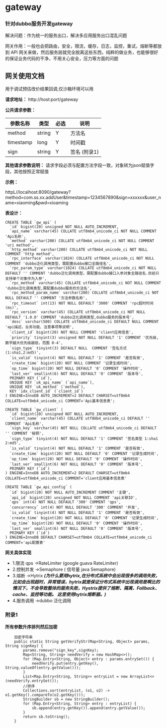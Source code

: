 # gateway

### 针对dubbo服务开发gateway
解决问题：作为统一的服务出口，解决多应用服务出口混乱问题

网关作用：一般也会把路由，安全，限流，缓存，日志，监控，重试，熔断等都放到 API 网关来做，然后服务层就完全脱离这些东西，纯粹的做业务，也能够很好的保证业务代码的干净，不用关心安全，压力等方面的问题

## 网关使用文档
用于调试预估改价结果回调,仅沙箱环境可以用

**请求地址：** http://host:port/gateway

**公共请求参数：**

| 参数名称          | 类型     | 必选   | 说明                    |
| ------------- | ------ | ---- | --------------------- |
| method     | string | Y    | 方法名           |
| timestamp     | long   | Y    | 时间戳                   |
| sign          | string | Y    | 签名 (附录1)                  |

**其他请求参数说明：**
请求字段必须与配置方法字段一致，对象转为json赋值字段，其他按照正常赋值

**示例：** 

httpL//localhost:8090/gateway?method=com.ss.xx.addUser&timestamp=1234567890&sign=xxxxxx&user_name=xiaoming&pwd=xioaming

**表设计：**
```
CREATE TABLE `gw_api` (
  `id` bigint(20) unsigned NOT NULL AUTO_INCREMENT,
  `api_name` varchar(45) COLLATE utf8mb4_unicode_ci NOT NULL COMMENT 'Api名称',
  `method` varchar(200) COLLATE utf8mb4_unicode_ci NOT NULL COMMENT 'uri method',
  `http_method` varchar(200) COLLATE utf8mb4_unicode_ci NOT NULL COMMENT 'http method',
  `rpc_interface` varchar(1024) COLLATE utf8mb4_unicode_ci NOT NULL COMMENT 'dubbo泛化调用类型，需配置dubbo接口全路径名',
  `rpc_param_type` varchar(1024) COLLATE utf8mb4_unicode_ci NOT NULL DEFAULT '' COMMENT 'dubbo泛化调用类型，需配置dubbo接口入参对象全路径名.目前只支持单个对象作为入参',
  `rpc_method` varchar(45) COLLATE utf8mb4_unicode_ci NOT NULL COMMENT 'dubbo泛化调用类型,需配置dubbo服务的方法名',
  `rpc_method_param_name` varchar(200) COLLATE utf8mb4_unicode_ci NOT NULL DEFAULT '' COMMENT '方法参数名称',
  `rpc_timeout` int(13) NOT NULL DEFAULT '3000' COMMENT 'rpc超时时间(ms)',
  `rpc_version` varchar(45) COLLATE utf8mb4_unicode_ci NOT NULL DEFAULT '1.0.0' COMMENT 'dubbo泛化调用类型,dubbo服务的版本号',
  `desc` varchar(500) COLLATE utf8mb4_unicode_ci DEFAULT NULL COMMENT 'api描述，业务功能、注意事项等说明',
  `client_id` bigint(20) NOT NULL COMMENT 'client应用信息',
  `priority` tinyint(3) unsigned NOT NULL DEFAULT '1' COMMENT '优先级,数字越大优先级越低，范围 0-4',
  `sign_type` tinyint(3) DEFAULT NULL  COMMENT '签名方式(1:sha1,2:md5)',
  `is_valid` tinyint(4) NOT NULL DEFAULT '1' COMMENT '是否有效',
  `create_time` bigint(20) NOT NULL COMMENT '记录生成时间',
  `op_time` bigint(20) NOT NULL DEFAULT '0' COMMENT '操作时间',
  `last_ver` smallint(6) NOT NULL DEFAULT '0' COMMENT '版本号',
  PRIMARY KEY (`id`),
  UNIQUE KEY `uk_api_name` (`api_name`),
  UNIQUE KEY `uk_method` (`method`),
  KEY `idx_client_id` (`client_id`)
) ENGINE=InnoDB AUTO_INCREMENT=2 DEFAULT CHARSET=utf8mb4 COLLATE=utf8mb4_unicode_ci COMMENT='Api基本信息表';

CREATE TABLE `gw_client` (
  `id` bigint(20) unsigned NOT NULL AUTO_INCREMENT,
  `client_name` varchar(45) COLLATE utf8mb4_unicode_ci DEFAULT '' COMMENT 'Api名称',
  `sign_key` varchar(45) NOT NULL COLLATE utf8mb4_unicode_ci DEFAULT '' COMMENT '秘钥',
  `sign_type` tinyint(4) NOT NULL DEFAULT '1' COMMENT '签名类型 1:sha1 2:md5',
  `is_valid` tinyint(4) NOT NULL DEFAULT '1' COMMENT '是否有效',
  `create_time` bigint(20) NOT NULL DEFAULT '0' COMMENT '记录生成时间',
  `op_time` bigint(20) NOT NULL DEFAULT '0' COMMENT '操作时间',
  `last_ver` smallint(6) NOT NULL DEFAULT '0' COMMENT '版本号',
  PRIMARY KEY (`id`)
) ENGINE=InnoDB AUTO_INCREMENT=2 DEFAULT CHARSET=utf8mb4 COLLATE=utf8mb4_unicode_ci COMMENT='client应用基本信息表'

CREATE TABLE `gw_api_config` (
  `id` bigint(20) NOT NULL AUTO_INCREMENT COMMENT '主键',
  `api_id` bigint(20) unsigned NOT NULL COMMENT 'api关联ID',
  `qps` int(4) NOT NULL DEFAULT '300' COMMENT 'qps',
  `concurrency` int(4) NOT NULL DEFAULT '300' COMMENT '并发',
  `is_valid` tinyint(4) NOT NULL DEFAULT '1' COMMENT '是否有效',
  `create_time` bigint(20) NOT NULL DEFAULT '0' COMMENT '记录生成时间',
  `op_time` bigint(20) NOT NULL DEFAULT '0' COMMENT '操作时间',
  `last_ver` smallint(6) NOT NULL DEFAULT '0' COMMENT '版本号',
  PRIMARY KEY (`id`)
) ENGINE=InnoDB DEFAULT CHARSET=utf8mb4 COLLATE=utf8mb4_unicode_ci COMMENT='api配置表'
  ```
  
**网关具体实现**
* 1.限流 qps   ->RateLimiter  (google guava RateLimiter)
* 2.控制并发   ->Semaphore ( 信号量 java Semaphore)
* 3.熔断       ->Hytrix ***(为什么要用hytrix,在分布式系统中会出现很多的调用失败，比如会出现超时，异常错误，hytrix就是保证分布式系统中出现调用是啊比的情况下，不会导致整体的服务失败，Hystrix提供了熔断、隔离、Fallback、cache、监控等功能。 这里使用hytrix熔断器。)***
* 4.服务调用   ->dubbo 泛化调用 

      
 ### 附录1
 
**所有参数升序排列然后加密**

~~~
    加密字符串
    public static String getVerifyStr(Map<String, Object> params, String signKey) {
        params.remove("sign_key",signKey);
        Map<String, String> needVerify = new HashMap<>();
        for (Map.Entry<String, Object> entry : params.entrySet()) {
            needVerify.put(entry.getKey(), String.valueOf(entry.getValue()));
        }
        List<Map.Entry<String, String>> entryList = new ArrayList<>(needVerify.entrySet());
        //排序
        Collections.sort(entryList, (o1, o2) -> o1.getKey().compareTo(o2.getKey()));
        StringBuilder sb = new StringBuilder();
        for (Map.Entry<String, String> entry : entryList) {
            sb.append(entry.getKey()).append(entry.getValue());
        }
        return sb.toString();
    }
~~~
